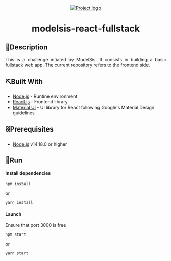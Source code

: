 <p align="center">
  <a href="" rel="noopener">
 <img src="https://media-exp1.licdn.com/dms/image/C4E1BAQHwwdz5qaR5GQ/company-background_10000/0/1561019598407?e=2159024400&v=beta&t=5nopk-NOQXVygl5k1yOR_6DXHnvePwjlnlEatUWsn9Q" alt="Project logo"></a>
</p>
<h1 align="center">modelsis-react-fullstack</h1>

## 🏁Description

<div style="text-align: justify">This is a challenge intiated by ModelSis.
It consists in building a basic fullstack web app.
The current repository refers to the frontend side.</div>


## ⛏️Built With

- [Node.js](https://nodejs.org/) - Runtine environment
- [React.js](https://reactjs.org/) - Frontend library
- [Material UI](https://mui.com/) - UI library for React following Google's Material Design guidelines


## ⛓️Prerequisites

- [Node.js](https://nodejs.org/) v14.18.0 or higher

## 🚀Run

#### Install dependencies
```
npm install
```
or
```
yarn install
```
#### Launch
Ensure that port 3000 is free
```
npm start
```
or
```
yarn start
```
